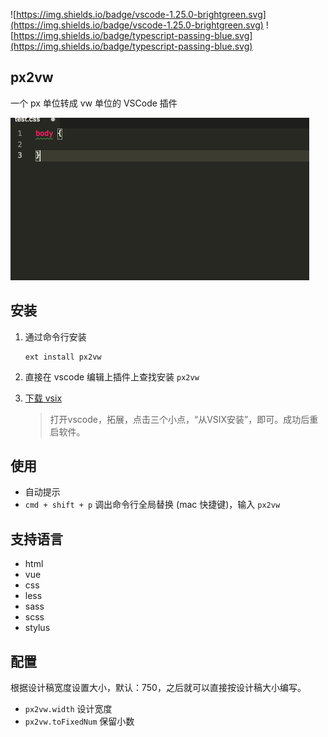 ![https://img.shields.io/badge/vscode-1.25.0-brightgreen.svg](https://img.shields.io/badge/vscode-1.25.0-brightgreen.svg) ![https://img.shields.io/badge/typescript-passing-blue.svg](https://img.shields.io/badge/typescript-passing-blue.svg)

## px2vw

一个 px 单位转成 vw 单位的 VSCode 插件



![演示图](screenshots/px2vw.gif)

## 安装

1. 通过命令行安装

    ```shell
    ext install px2vw
    ```

2. 直接在 vscode 编辑上插件上查找安装 `px2vw`

3. [下载 vsix](https://marketplace.visualstudio.com/items?itemName=liurongqing.px2vw) 

    > 打开vscode，拓展，点击三个小点，“从VSIX安装”，即可。成功后重启软件。


## 使用

- 自动提示
- `cmd + shift + p` 调出命令行全局替换 (mac 快捷键)，输入 `px2vw`

## 支持语言

- html
- vue
- css
- less
- sass
- scss
- stylus

## 配置

根据设计稿宽度设置大小，默认：750，之后就可以直接按设计稿大小编写。

- `px2vw.width` 设计宽度
- `px2vw.toFixedNum` 保留小数


